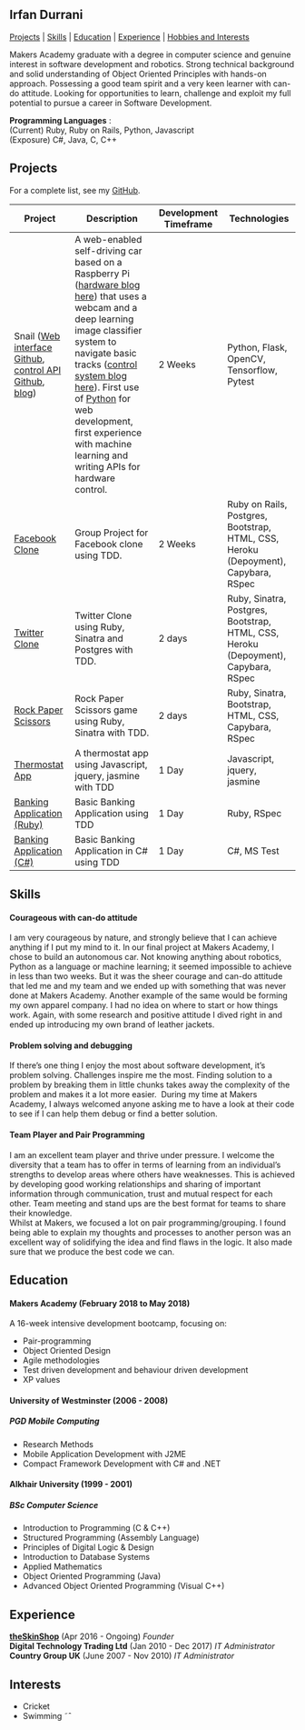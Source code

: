 ## Irfan Durrani

[Projects](#projects) | [Skills](#skills) | [Education](#education) | [Experience](#experience) | [Hobbies and Interests](#interests)

Makers Academy graduate with a degree in computer science and genuine interest in software development and robotics. Strong technical background and solid understanding of Object Oriented Principles with hands-on approach. Possessing a good team spirit and a very keen learner with can-do attitude. Looking for opportunities to learn, challenge and exploit my full potential to pursue a career in Software Development.

**Programming Languages** :   
(Current) Ruby, Ruby on Rails, Python, Javascript   
(Exposure) C#, Java, C, C++

## Projects

For a complete list, see my [GitHub](https://github.com/durranee).

| Project   | Description | Development Timeframe | Technologies |
|---        |---         |---         |---           |
| Snail ([Web interface Github](https://github.com/snAIl-ML/snail_ML_server), [control API Github](https://github.com/snAIl-ML/snail-ML), [blog](https://medium.com/team-snail))| A web-enabled self-driving car based on a Raspberry Pi ([hardware blog here](https://medium.com/team-snail/building-self-driving-car-step-1-build-the-car-itself-hardware-only-e3f19e37773a)) that uses a webcam and a deep learning image classifier system to navigate basic tracks ([control system blog here](https://medium.com/team-snail/day-4-re-training-an-image-classifier-with-transfer-learning-b5c28cdd3496)). First use of [Python](https://www.python.org/) for web development, first experience with machine learning and writing APIs for hardware control.| 2 Weeks | Python, Flask, OpenCV, Tensorflow, Pytest |
|[Facebook Clone](https://github.com/Byte4/acebook-byte4) | Group Project for Facebook clone using TDD. | 2 Weeks | Ruby on Rails, Postgres, Bootstrap, HTML, CSS, Heroku (Depoyment), Capybara, RSpec |  
|[Twitter Clone](https://github.com/durranee/chitter-challenge) | Twitter Clone using Ruby, Sinatra and Postgres with TDD. | 2 days | Ruby, Sinatra, Postgres, Bootstrap, HTML, CSS,  Heroku (Depoyment), Capybara, RSpec |  
|[Rock Paper Scissors](https://github.com/durranee/rps-challenge) | Rock Paper Scissors game using Ruby, Sinatra with TDD. | 2 days | Ruby, Sinatra, Bootstrap, HTML, CSS, Capybara, RSpec |
|[Thermostat App](https://github.com/durranee/thermostat-challenge) | A thermostat app using Javascript, jquery, jasmine with TDD | 1 Day | Javascript, jquery, jasmine |
|[Banking Application (Ruby)](https://github.com/durranee/bank-tech-test) | Basic Banking Application using TDD | 1 Day | Ruby, RSpec |  
|[Banking Application (C#)](https://github.com/durranee/bank-account-tech-test-CSharp) | Basic Banking Application in C# using TDD | 1 Day | C#, MS Test |

## Skills

#### Courageous with can-do attitude
I am very courageous by nature, and strongly believe that I can achieve anything if I put my mind to it. In our final project at Makers Academy, I chose to build an autonomous car. Not knowing anything about robotics, Python as a language or machine learning; it seemed impossible to achieve in less than two weeks. But it was the sheer courage and can-do attitude that led me and my team and we ended up with something that was never done at Makers Academy. Another example of the same would be forming my own apparel company. I had no idea on where to start or how things work. Again, with some research and positive attitude I dived right in and ended up introducing my own brand of leather jackets.

#### Problem solving and debugging
If there’s one thing I enjoy the most about software development, it’s problem solving. Challenges inspire me the most. Finding solution to a problem by breaking them in little chunks takes away the complexity of the problem and makes it a lot more easier. 
During my time at Makers Academy, I always welcomed anyone asking me to have a look at their code to see if I can help them debug or find a better solution.

#### Team Player and Pair Programming
I am an excellent team player and thrive under pressure. I welcome the diversity that a team has to offer in terms of learning from an individual’s strengths to develop areas where others have weaknesses.
This is achieved by developing good working relationships and sharing of important information through communication, trust and mutual respect for each other. Team meeting and stand ups are the best format for teams to share their knowledge.   
Whilst at Makers, we focused a lot on pair programming/grouping. I found being able to explain my thoughts and processes to another person was an excellent way of solidifying the idea and find flaws in the logic. It also made sure that we produce the best code we can.

## Education

#### Makers Academy (February 2018 to May 2018)

A 16-week intensive development bootcamp, focusing on:

* Pair-programming
* Object Oriented Design
* Agile methodologies
* Test driven development and behaviour driven development
* XP values

#### University of Westminster (2006 - 2008)
##### PGD Mobile Computing
- Research Methods
- Mobile Application Development with J2ME
- Compact Framework Development with C# and .NET

#### Alkhair University (1999 - 2001)
##### BSc Computer Science
- Introduction to Programming (C & C++)
- Structured Programming (Assembly Language)
- Principles of Digital Logic & Design
- Introduction to Database Systems
- Applied Mathematics
- Object Oriented Programming (Java)
- Advanced Object Oriented Programming (Visual C++)

## Experience

[**theSkinShop**](http://the-skinshop.co.uk) (Apr 2016 - Ongoing)
*Founder*   
**Digital Technology Trading Ltd** (Jan 2010 - Dec 2017)
*IT Administrator*   
**Country Group UK** (June 2007 - Nov 2010)
*IT Administrator*   

## Interests

- Cricket
- Swimming
˜ˆ
